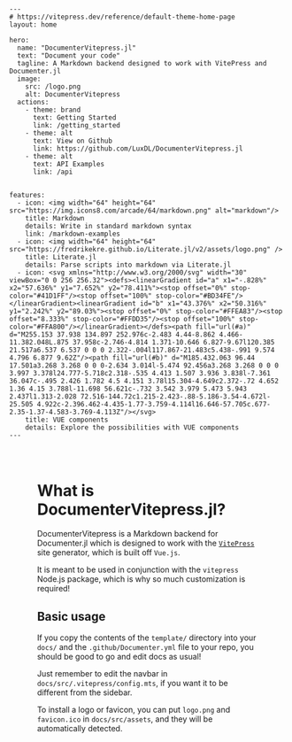 ```@raw html
---
# https://vitepress.dev/reference/default-theme-home-page
layout: home

hero:
  name: "DocumenterVitepress.jl"
  text: "Document your code"
  tagline: A Markdown backend designed to work with VitePress and Documenter.jl
  image:
    src: /logo.png
    alt: DocumenterVitepress
  actions:
    - theme: brand
      text: Getting Started
      link: /getting_started
    - theme: alt
      text: View on Github
      link: https://github.com/LuxDL/DocumenterVitepress.jl
    - theme: alt
      text: API Examples
      link: /api
      

features:
  - icon: <img width="64" height="64" src="https://img.icons8.com/arcade/64/markdown.png" alt="markdown"/>
    title: Markdown
    details: Write in standard markdown syntax
    link: /markdown-examples
  - icon: <img width="64" height="64" src="https://fredrikekre.github.io/Literate.jl/v2/assets/logo.png" />
    title: Literate.jl
    details: Parse scripts into markdown via Literate.jl
  - icon: <svg xmlns="http://www.w3.org/2000/svg" width="30" viewBox="0 0 256 256.32"><defs><linearGradient id="a" x1="-.828%" x2="57.636%" y1="7.652%" y2="78.411%"><stop offset="0%" stop-color="#41D1FF"/><stop offset="100%" stop-color="#BD34FE"/></linearGradient><linearGradient id="b" x1="43.376%" x2="50.316%" y1="2.242%" y2="89.03%"><stop offset="0%" stop-color="#FFEA83"/><stop offset="8.333%" stop-color="#FFDD35"/><stop offset="100%" stop-color="#FFA800"/></linearGradient></defs><path fill="url(#a)" d="M255.153 37.938 134.897 252.976c-2.483 4.44-8.862 4.466-11.382.048L.875 37.958c-2.746-4.814 1.371-10.646 6.827-9.67l120.385 21.517a6.537 6.537 0 0 0 2.322-.004l117.867-21.483c5.438-.991 9.574 4.796 6.877 9.62Z"/><path fill="url(#b)" d="M185.432.063 96.44 17.501a3.268 3.268 0 0 0-2.634 3.014l-5.474 92.456a3.268 3.268 0 0 0 3.997 3.378l24.777-5.718c2.318-.535 4.413 1.507 3.936 3.838l-7.361 36.047c-.495 2.426 1.782 4.5 4.151 3.78l15.304-4.649c2.372-.72 4.652 1.36 4.15 3.788l-11.698 56.621c-.732 3.542 3.979 5.473 5.943 2.437l1.313-2.028 72.516-144.72c1.215-2.423-.88-5.186-3.54-4.672l-25.505 4.922c-2.396.462-4.435-1.77-3.759-4.114l16.646-57.705c.677-2.35-1.37-4.583-3.769-4.113Z"/></svg>
    title: VUE components
    details: Explore the possibilities with VUE components
---
```


<p style="margin-bottom:2cm"></p>

<div class="vp-doc" style="width:80%; margin:auto">

<h1> What is DocumenterVitepress.jl? </h1>

DocumenterVitepress is a Markdown backend for Documenter.jl which is designed to work with the [`VitePress`](https://vitepress.dev/) site generator, which is built off `Vue.js`.  

It is meant to be used in conjunction with the `vitepress` Node.js package, which is why so much customization is required!

<h2> Basic usage </h2>

If you copy the contents of the `template/` directory into your `docs/` and the `.github/Documenter.yml` file to your repo, you should be good to go and edit docs as usual! 

Just remember to edit the navbar in `docs/src/.vitepress/config.mts`, if you want it to be different from the sidebar.

To install a logo or favicon, you can put `logo.png` and `favicon.ico` in `docs/src/assets`, and they will be automatically detected.

</div>
